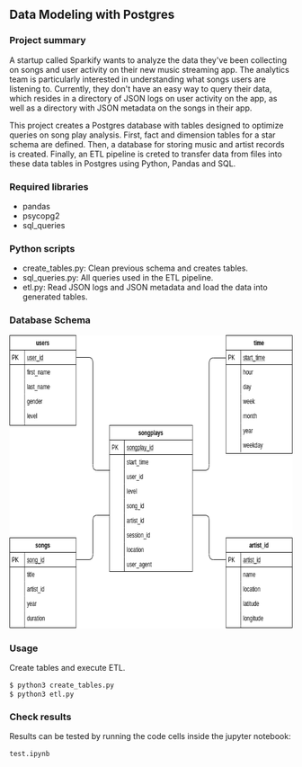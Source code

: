 ## Data Modeling with Postgres

### Project summary
A startup called Sparkify wants to analyze the data they've been collecting on songs and user activity on their new music streaming app. The analytics team is particularly interested in understanding what songs users are listening to. Currently, they don't have an easy way to query their data, which resides in a directory of JSON logs on user activity on the app, as well as a directory with JSON metadata on the songs in their app.

This project creates a Postgres database with tables designed to optimize queries on song play analysis. First, fact and dimension tables for a star schema are defined. Then, a database for storing music and artist records is created. Finally, an ETL pipeline is creted to transfer data from files into these data tables in Postgres using Python, Pandas and SQL.

### Required libraries

- pandas
- psycopg2
- sql_queries

### Python scripts

- create_tables.py: Clean previous schema and creates tables.
- sql_queries.py: All queries used in the ETL pipeline.
- etl.py: Read JSON logs and JSON metadata and load the data into generated tables.


### Database Schema
<p align="center">
  <img width="681" height="521" src="star_schema_songplay.png">
</p>


### Usage

Create tables and execute ETL.
```
$ python3 create_tables.py
$ python3 etl.py
```

### Check results
Results can be tested by running the code cells inside the jupyter notebook:
```
test.ipynb
```
